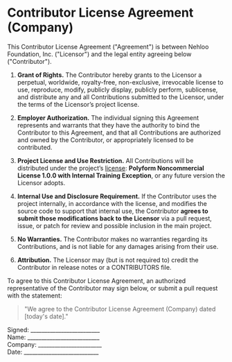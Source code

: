 # Contributor License Agreement (Company)

This Contributor License Agreement ("Agreement") is between Nehloo Foundation, Inc. ("Licensor") and the legal entity agreeing below ("Contributor").

1. **Grant of Rights.** The Contributor hereby grants to the Licensor a perpetual, worldwide, royalty-free, non-exclusive, irrevocable license to use, reproduce, modify, publicly display, publicly perform, sublicense, and distribute any and all Contributions submitted to the Licensor, under the terms of the Licensor’s project license.

2. **Employer Authorization.** The individual signing this Agreement represents and warrants that they have the authority to bind the Contributor to this Agreement, and that all Contributions are authorized and owned by the Contributor, or appropriately licensed to be contributed.

3. **Project License and Use Restriction.** All Contributions will be distributed under the project’s [license](./LICENSE):
   **Polyform Noncommercial License 1.0.0 with Internal Training Exception**, or any future version the Licensor adopts.

4. **Internal Use and Disclosure Requirement.** If the Contributor uses the project internally, in accordance with the license, and modifies the source code to support that internal use, the Contributor **agrees to submit those modifications back to the Licensor** via a pull request, issue, or patch for review and possible inclusion in the main project.

5. **No Warranties.** The Contributor makes no warranties regarding its Contributions, and is not liable for any damages arising from their use.

6. **Attribution.** The Licensor may (but is not required to) credit the Contributor in release notes or a CONTRIBUTORS file.

To agree to this Contributor License Agreement, an authorized representative of the Contributor may sign below, or submit a pull request with the statement:

> "We agree to the Contributor License Agreement (Company) dated [today's date]."

Signed: _________________________  
Name: __________________________  
Company: _______________________  
Date: ___________________________